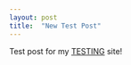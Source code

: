 ```yaml
---
layout: post
title:  "New Test Post"
---
```

Test post for my [TESTING][homepage] site! 

[homepage]: http://test-blog.luknagy.com:8080